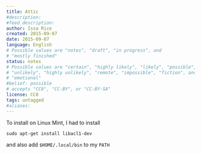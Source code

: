 ```yaml
---
title: Attic
#description: 
#feed_description: 
author: Issa Rice
created: 2015-09-07
date: 2015-09-07
language: English
# Possible values are "notes", "draft", "in progress", and
# "mostly finished"
status: notes
# Possible values are "certain", "highly likely", "likely", "possible",
# "unlikely", "highly unlikely", "remote", "impossible", "fiction", and
# "emotional"
#belief: possible
# accepts "CC0", "CC-BY", or "CC-BY-SA"
license: CC0
tags: untagged
#aliases: 
---
```


To install on Linux Mint, I had to install

```
sudo apt-get install libacl1-dev
```

and also add `$HOME/.local/bin` to my `PATH`
